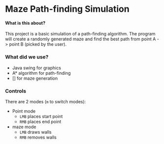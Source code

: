 # Maze Path-finding Simulation

#### What is this about?
This project is a basic simulation of a path-finding algorithm.
The program will create a randomly generated maze and find the best path from point A -> point B (picked by the user).

### What did we use?
- Java swing for graphics
- A* algorithm for path-finding
- [] for maze generation

### Controls
There are 2 modes (`m` to switch modes):
- Point mode
    - `LMB` places start point
    - `RMB` places end point
- maze mode
    - `LMB` draws walls
    - `RMB` removes walls